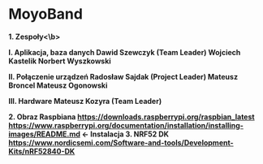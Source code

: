 # MoyoBand
<b>1.	Zespoły<\b>

<b>I.	Aplikacja, baza danych</b>
<b>Dawid Szewczyk (Team Leader)</b>
Wojciech Kastelik
Norbert Wyszkowski

<b>II.	Połączenie urządzeń</b>
<b>Radosław Sajdak (Project Leader)</b>
Mateusz Broncel
Mateusz Ogonowski

<b>III.	Hardware</b>
<b>Mateusz Kozyra (Team Leader)</b>

<b>2.	Obraz Raspbiana</b>
https://downloads.raspberrypi.org/raspbian_latest
https://www.raspberrypi.org/documentation/installation/installing-images/README.md <- Instalacja
<b>3.	NRF52 DK </b>
https://www.nordicsemi.com/Software-and-tools/Development-Kits/nRF52840-DK
